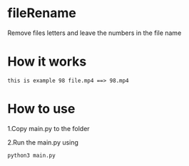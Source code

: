 # fileRename
Remove files letters and leave the numbers in the file name

#  How it works
```
this is example 98 file.mp4 ==> 98.mp4
```

# How to use

1.Copy main.py to the folder

2.Run the main.py using 
  ```
  python3 main.py
  ```
